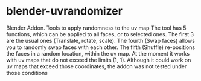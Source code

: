 # blender-uvrandomizer
Blender Addon. Tools to apply randomness to the uv map
The tool has 5 functions, which can be applied to all faces, or to selected ones.
The first 3 are the usual ones (Translate, rotate, scale).
The fourth (Swap faces) allows you to randomly swap faces with each other.
The fifth (Shuffle) re-positions the faces in a random location, within the uv map.
At the moment it works with uv maps that do not exceed the limits (1, 1).
Although it could work on uv maps that exceed those coordinates, the addon was not tested under those conditions
